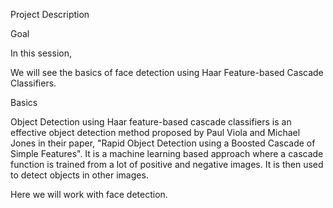 Project Description

Goal

In this session,

We will see the basics of face detection using Haar Feature-based Cascade Classifiers.

Basics

Object Detection using Haar feature-based cascade classifiers is an effective object detection method proposed by Paul Viola and Michael Jones in their paper, "Rapid Object Detection using a Boosted Cascade of Simple Features". It is a machine learning based approach where a cascade function is trained from a lot of positive and negative images. It is then used to detect objects in other images.

Here we will work with face detection.
